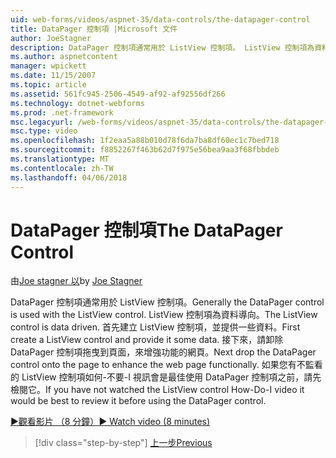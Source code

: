 ```yaml
---
uid: web-forms/videos/aspnet-35/data-controls/the-datapager-control
title: DataPager 控制項 |Microsoft 文件
author: JoeStagner
description: DataPager 控制項通常用於 ListView 控制項。 ListView 控制項為資料導向。 先建立清單檢視控制項，並提供一些 d...
ms.author: aspnetcontent
manager: wpickett
ms.date: 11/15/2007
ms.topic: article
ms.assetid: 561fc945-2506-4549-af92-af92556df266
ms.technology: dotnet-webforms
ms.prod: .net-framework
msc.legacyurl: /web-forms/videos/aspnet-35/data-controls/the-datapager-control
msc.type: video
ms.openlocfilehash: 1f2eaa5a88b010d78f6da7ba8df60ec1c7bed718
ms.sourcegitcommit: f8852267f463b62d7f975e56bea9aa3f68fbbdeb
ms.translationtype: MT
ms.contentlocale: zh-TW
ms.lasthandoff: 04/06/2018
---
```

<a name="the-datapager-control"></a><span data-ttu-id="7c6ec-105">DataPager 控制項</span><span class="sxs-lookup"><span data-stu-id="7c6ec-105">The DataPager Control</span></span>
====================
<span data-ttu-id="7c6ec-106">由[Joe stagner 以](https://github.com/JoeStagner)</span><span class="sxs-lookup"><span data-stu-id="7c6ec-106">by [Joe Stagner](https://github.com/JoeStagner)</span></span>

<span data-ttu-id="7c6ec-107">DataPager 控制項通常用於 ListView 控制項。</span><span class="sxs-lookup"><span data-stu-id="7c6ec-107">Generally the DataPager control is used with the ListView control.</span></span> <span data-ttu-id="7c6ec-108">ListView 控制項為資料導向。</span><span class="sxs-lookup"><span data-stu-id="7c6ec-108">The ListView control is data driven.</span></span> <span data-ttu-id="7c6ec-109">首先建立 ListView 控制項，並提供一些資料。</span><span class="sxs-lookup"><span data-stu-id="7c6ec-109">First create a ListView control and provide it some data.</span></span> <span data-ttu-id="7c6ec-110">接下來，請卸除 DataPager 控制項拖曳到頁面，來增強功能的網頁。</span><span class="sxs-lookup"><span data-stu-id="7c6ec-110">Next drop the DataPager control onto the page to enhance the web page functionally.</span></span> <span data-ttu-id="7c6ec-111">如果您有不監看的 ListView 控制項如何-不要-I 視訊會是最佳使用 DataPager 控制項之前，請先檢閱它。</span><span class="sxs-lookup"><span data-stu-id="7c6ec-111">If you have not watched the ListView control How-Do-I video it would be best to review it before using the DataPager control.</span></span>

[<span data-ttu-id="7c6ec-112">&#9654;觀看影片 （8 分鐘）</span><span class="sxs-lookup"><span data-stu-id="7c6ec-112">&#9654; Watch video (8 minutes)</span></span>](https://channel9.msdn.com/Blogs/ASP-NET-Site-Videos/the-datapager-control)

> [!div class="step-by-step"]
> [<span data-ttu-id="7c6ec-113">上一步</span><span class="sxs-lookup"><span data-stu-id="7c6ec-113">Previous</span></span>](the-listview-control.md)
